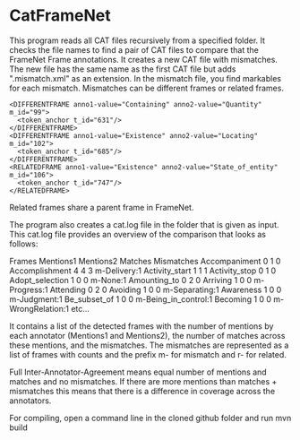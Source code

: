 # CatFrameNet

This program reads all CAT files recursively from a specified folder. It checks the file names to find a pair of CAT files to compare that the FrameNet Frame annotations. It creates a new CAT file with mismatches. The new file has the same name as the first CAT file but adds ".mismatch.xml" as an extension. In the mismatch file, you find markables for each mismatch. Mismatches can be different frames or related frames.

    <DIFFERENTFRAME anno1-value="Containing" anno2-value="Quantity" m_id="99">
      <token_anchor t_id="631"/>
    </DIFFERENTFRAME>
    <DIFFERENTFRAME anno1-value="Existence" anno2-value="Locating" m_id="102">
      <token_anchor t_id="685"/>
    </DIFFERENTFRAME>
    <RELATEDFRAME anno1-value="Existence" anno2-value="State_of_entity" m_id="106">
      <token_anchor t_id="747"/>
    </RELATEDFRAME>

Related frames share a parent frame in FrameNet.

The program also creates a cat.log file in the folder that is given as input. This cat.log file provides an overview of the comparison that looks as follows:

Frames	Mentions1	Mentions2	Matches	Mismatches
Accompaniment	0	1	0
Accomplishment	4	4	3	m-Delivery:1
Activity_start	1	1	1
Activity_stop	0	1	0
Adopt_selection	1	0	0	m-None:1
Amounting_to	0	2	0
Arriving	1	0	0	m-Progress:1
Attending	0	2	0
Avoiding	1	0	0	m-Separating:1
Awareness	1	0	0	m-Judgment:1
Be_subset_of	1	0	0	m-Being_in_control:1
Becoming	1	0	0	m-WrongRelation:1
etc...

It contains a list of the detected frames with the number of mentions by each annotator (Mentions1 and Mentions2), the number of matches across these mentions, and the mismatches. The mismatches are represented as a list of frames with counts and the prefix m- for mismatch and r- for related.

Full Inter-Annotator-Agreement means equal number of mentions and matches and no mismatches. If there are more mentions than matches + mismatches this means that there is a difference in coverage across the annotators.

For compiling, open a command line in the cloned github folder and run mvn build
